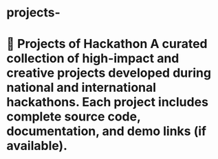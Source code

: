# projects-
# 🚀 Projects of Hackathon  A curated collection of high-impact and creative projects developed during national and international hackathons. Each project includes complete source code, documentation, and demo links (if available).
